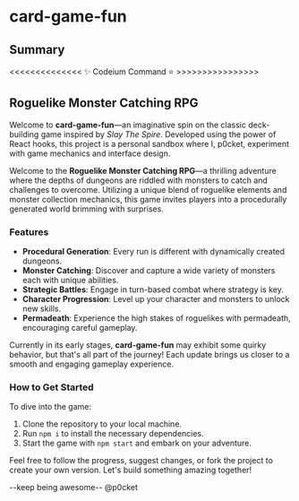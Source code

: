 # card-game-fun
## Summary
<<<<<<<<<<<<<<  ✨ Codeium Command ⭐ >>>>>>>>>>>>>>>>
## Roguelike Monster Catching RPG

Welcome to **card-game-fun**—an imaginative spin on the classic deck-building game inspired by *Slay The Spire*. Developed using the power of React hooks, this project is a personal sandbox where I, p0cket, experiment with game mechanics and interface design.

Welcome to the **Roguelike Monster Catching RPG**—a thrilling adventure where the depths of dungeons are riddled with monsters to catch and challenges to overcome. Utilizing a unique blend of roguelike elements and monster collection mechanics, this game invites players into a procedurally generated world brimming with surprises.

### Features

- **Procedural Generation**: Every run is different with dynamically created dungeons.
- **Monster Catching**: Discover and capture a wide variety of monsters each with unique abilities.
- **Strategic Battles**: Engage in turn-based combat where strategy is key.
- **Character Progression**: Level up your character and monsters to unlock new skills.
- **Permadeath**: Experience the high stakes of roguelikes with permadeath, encouraging careful gameplay.

Currently in its early stages, **card-game-fun** may exhibit some quirky behavior, but that's all part of the journey! Each update brings us closer to a smooth and engaging gameplay experience.

### How to Get Started

To dive into the game:

1. Clone the repository to your local machine.
2. Run `npm i` to install the necessary dependencies.
3. Start the game with `npm start` and embark on your adventure.

Feel free to follow the progress, suggest changes, or fork the project to create your own version. Let's build something amazing together!

--keep being awesome--
@p0cket